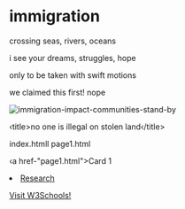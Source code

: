 <!DOCTYPE html>
<html>
<head>
<title>Page Title</title>
</head>
<body>

<h1>immigration</h1>
<p>crossing seas, rivers, oceans</p>
<p>i see your dreams, struggles, hope</p>
<p>only to be taken with swift motions</p>
<p>we claimed this first! nope</p>

</body>
</html>

![immigration-impact-communities-stand-by](https://github.com/user-attachments/assets/a46bfd50-8ef0-404b-8055-7be023e07254)

‹title>no one is illegal on stolen land‹/title>
</body>

index.htmll
page1.html

‹a href-"page1.html">Card 1</a>
<li class="masthead__menu-item">
          <a href="https://xxx.github.io/home/research/">Research</a>
        </li>

<a href="https://www.w3schools.com/" target="_self">Visit W3Schools!</a>


</body>
</html>
